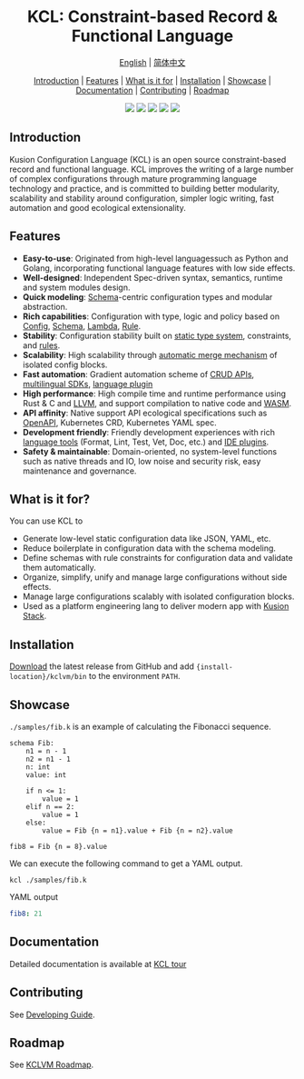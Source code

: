 <h1 align="center">KCL: Constraint-based Record & Functional Language</h1>

<p align="center">
<a href="./README.md">English</a> | <a href="./README-zh.md">简体中文</a>
</p>
<p align="center">
<a href="#introduction">Introduction</a> | <a href="#features">Features</a> | <a href="#what-is-it-for">What is it for</a> | <a href="#installation">Installation</a> | <a href="#showcase">Showcase</a> | <a href="#documentation">Documentation</a> | <a href="#contributing">Contributing</a> | <a href="#roadmap">Roadmap</a>
</p>

<p align="center">
  <img src="https://github.com/KusionStack/KCLVM/workflows/KCL/badge.svg">
  <img src="https://img.shields.io/badge/PRs-welcome-brightgreen.svg?style=flat-square">
  <img src="https://coveralls.io/repos/github/KusionStack/KCLVM/badge.svg">
  <img src="https://img.shields.io/github/release/KusionStack/KCLVM.svg">
  <img src="https://img.shields.io/github/license/KusionStack/KCLVM.svg">
</p>

## Introduction

Kusion Configuration Language (KCL) is an open source constraint-based record and functional language. KCL improves the writing of a large number of complex configurations through mature programming language technology and practice, and is committed to building better modularity, scalability and stability around configuration, simpler logic writing, fast automation and good ecological extensionality.

## Features

+ **Easy-to-use**: Originated from high-level languages ​​such as Python and Golang, incorporating functional language features with low side effects.
+ **Well-designed**: Independent Spec-driven syntax, semantics, runtime and system modules design.
+ **Quick modeling**: [Schema](https://kusionstack.io/docs/reference/lang/lang/tour#schema)-centric configuration types and modular abstraction.
+ **Rich capabilities**: Configuration with type, logic and policy based on [Config](https://kusionstack.io/docs/reference/lang/lang/codelab/simple), [Schema](https://kusionstack.io/docs/reference/lang/lang/tour/#schema), [Lambda](https://kusionstack.io/docs/reference/lang/lang/tour/#%E5%87%BD%E6%95%B0), [Rule](https://kusionstack.io/docs/reference/lang/lang/tour/#rule).
+ **Stability**: Configuration stability built on [static type system](https://kusionstack.io/docs/reference/lang/lang/tour/#%E7%B1%BB%E5%9E%8B%E7%B3%BB%E7%BB%9F), constraints, and [rules](https://kusionstack.io/docs/reference/lang/lang/tour#rule).
+ **Scalability**: High scalability through [automatic merge mechanism](https://kusionstack.io/docs/reference/lang/lang/tour#%E9%85%8D%E7%BD%AE%E6%93%8D%E4%BD%9C) of isolated config blocks.
+ **Fast automation**: Gradient automation scheme of [CRUD APIs](https://kusionstack.io/docs/reference/lang/lang/tour#kcl-%E5%8F%98%E9%87%8F%E4%BF%AE%E6%94%B9), [multilingual SDKs](https://kusionstack.io/docs/reference/lang/xlang-api/overview), [language plugin](https://github.com/KusionStack/kcl-plugin)
+ **High performance**: High compile time and runtime performance using Rust & C and [LLVM](https://llvm.org/), and support compilation to native code and [WASM](https://webassembly.org/).
+ **API affinity**: Native support API ecological specifications such as [OpenAPI](https://github.com/KusionStack/kcl-openapi), Kubernetes CRD, Kubernetes YAML spec.
+ **Development friendly**: Friendly development experiences with rich [language tools](https://kusionstack.io/docs/reference/cli/kcl/) (Format, Lint, Test, Vet, Doc, etc.) and [IDE plugins](https://github.com/KusionStack/vscode-kcl).
+ **Safety & maintainable**: Domain-oriented, no system-level functions such as native threads and IO, low noise and security risk, easy maintenance and governance.

## What is it for?

You can use KCL to

+ Generate low-level static configuration data like JSON, YAML, etc.
+ Reduce boilerplate in configuration data with the schema modeling.
+ Define schemas with rule constraints for configuration data and validate them automatically.
+ Organize, simplify, unify and manage large configurations without side effects.
+ Manage large configurations scalably with isolated configuration blocks.
+ Used as a platform engineering lang to deliver modern app with [Kusion Stack](https://kusionstack.io).

## Installation

[Download](https://github.com/KusionStack/KCLVM/releases) the latest release from GitHub and add `{install-location}/kclvm/bin` to the environment `PATH`.

## Showcase

`./samples/fib.k` is an example of calculating the Fibonacci sequence.

```kcl
schema Fib:
    n1 = n - 1
    n2 = n1 - 1
    n: int
    value: int

    if n <= 1:
        value = 1
    elif n == 2:
        value = 1
    else:
        value = Fib {n = n1}.value + Fib {n = n2}.value

fib8 = Fib {n = 8}.value
```

We can execute the following command to get a YAML output.

```
kcl ./samples/fib.k
```

YAML output

```yaml
fib8: 21
```

## Documentation

Detailed documentation is available at [KCL tour](https://kusionstack.io/docs/reference/lang/lang/tour)

## Contributing

See [Developing Guide](./docs/dev_guide/1.about_this_guide.md).

## Roadmap

See [KCLVM Roadmap](https://kusionstack.io/docs/governance/intro/roadmap#kclvm-%E8%B7%AF%E7%BA%BF%E8%A7%84%E5%88%92).
